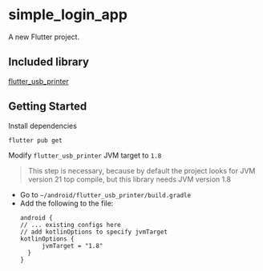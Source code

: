 # simple_login_app

A new Flutter project.

## Included library
[flutter_usb_printer](https://pub.dev/packages/flutter_usb_printer)

## Getting Started

Install dependencies
```
flutter pub get
```

Modify `flutter_usb_printer` JVM target to `1.8`
> This step is necessary, because by default the project looks for JVM version 21 top compile, but this library needs JVM version 1.8
- Go to `~/android/flutter_usb_printer/build.gradle`
- Add the following to the file:
  ```
  android {
  // ... existing configs here
  // add kotlinOptions to specify jvmTarget
  kotlinOptions {
        jvmTarget = "1.8"
    }
  }
